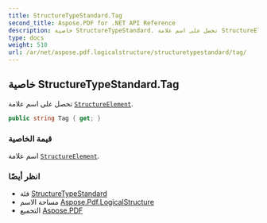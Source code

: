 ```yaml
---
title: StructureTypeStandard.Tag
second_title: Aspose.PDF for .NET API Reference
description: خاصية StructureTypeStandard. تحصل على اسم علامة StructureElement
type: docs
weight: 510
url: /ar/net/aspose.pdf.logicalstructure/structuretypestandard/tag/
---
```

## خاصية StructureTypeStandard.Tag

تحصل على اسم علامة [`StructureElement`](../../structureelement/).

```csharp
public string Tag { get; }
```

### قيمة الخاصية

اسم علامة [`StructureElement`](../../structureelement/).

### انظر أيضًا

* فئة [StructureTypeStandard](../)
* مساحة الاسم [Aspose.Pdf.LogicalStructure](../../../aspose.pdf.logicalstructure/)
* التجميع [Aspose.PDF](../../../)